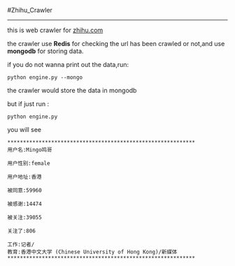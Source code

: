 #Zhihu_Crawler

******

this is web crawler for [zhihu.com](http://zhihu.com)

the crawler use __Redis__ for checking the url has been crawled or not,and use __mongodb__ for storing data.

if you do not wanna print out the data,run:

    python engine.py --mongo

the crawler would store the data in mongodb

but if just run :

    python engine.py

you will see

    ************************************************************
    用户名:Mingo鸣哥

    用户性别:female

    用户地址:香港

    被同意:59960

    被感谢:14474

    被关注:39055

    关注了:806

    工作:记者/
    教育:香港中文大学 (Chinese University of Hong Kong)/新媒体
    ************************************************************
